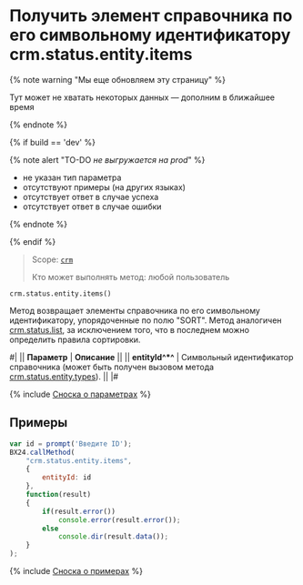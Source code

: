 # Получить элемент справочника по его символьному идентификатору crm.status.entity.items

{% note warning "Мы еще обновляем эту страницу" %}

Тут может не хватать некоторых данных — дополним в ближайшее время

{% endnote %}

{% if build == 'dev' %}

{% note alert "TO-DO _не выгружается на prod_" %}

- не указан тип параметра
- отсутствуют примеры (на других языках)
- отсутствует ответ в случае успеха
- отсутствует ответ в случае ошибки

{% endnote %}

{% endif %}

> Scope: [`crm`](../../scopes/permissions.md)
>
> Кто может выполнять метод: любой пользователь

```http
crm.status.entity.items()
```

Метод возвращает элементы справочника по его символьному идентификатору, упорядоченные по полю "SORT". Метод аналогичен [crm.status.list](crm-status-list.md), за исключением того, что в последнем можно определить правила сортировки.

#|
|| **Параметр** | **Описание** ||
|| **entityId^*^** | Символьный идентификатор справочника (может быть получен вызовом метода [crm.status.entity.types](crm-status-entity-types.md)). ||
|#

{% include [Сноска о параметрах](../../../_includes/required.md) %}

## Примеры

```javascript
var id = prompt('Введите ID');
BX24.callMethod(
    "crm.status.entity.items",
    {
        entityId: id
    },
    function(result)
    {
        if(result.error())
            console.error(result.error());
        else
            console.dir(result.data());
    }
);
```

{% include [Сноска о примерах](../../../_includes/examples.md) %}